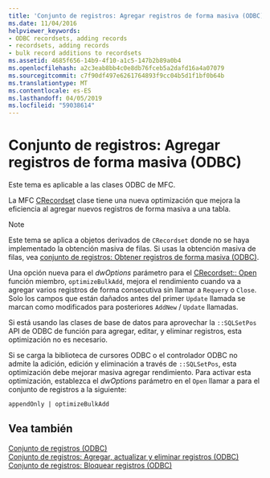 ```yaml
---
title: 'Conjunto de registros: Agregar registros de forma masiva (ODBC)'
ms.date: 11/04/2016
helpviewer_keywords:
- ODBC recordsets, adding records
- recordsets, adding records
- bulk record additions to recordsets
ms.assetid: 4685f656-14b9-4f10-a1c5-147b2b89a0b4
ms.openlocfilehash: a2c3eab8bb4c0e8db76fceb5a2dafd16a4a07079
ms.sourcegitcommit: c7f90df497e6261764893f9cc04b5d1f1bf0b64b
ms.translationtype: MT
ms.contentlocale: es-ES
ms.lasthandoff: 04/05/2019
ms.locfileid: "59038614"
---
```

# <a name="recordset-adding-records-in-bulk-odbc"></a>Conjunto de registros: Agregar registros de forma masiva (ODBC)

Este tema es aplicable a las clases ODBC de MFC.

La MFC [CRecordset](../../mfc/reference/crecordset-class.md) clase tiene una nueva optimización que mejora la eficiencia al agregar nuevos registros de forma masiva a una tabla.

> [!NOTE]
> Este tema se aplica a objetos derivados de `CRecordset` donde no se haya implementado la obtención masiva de filas. Si usas la obtención masiva de filas, vea [conjunto de registros: Obtener registros de forma masiva (ODBC)](../../data/odbc/recordset-fetching-records-in-bulk-odbc.md).

Una opción nueva para el *dwOptions* parámetro para el [CRecordset:: Open](../../mfc/reference/crecordset-class.md#open) función miembro, `optimizeBulkAdd`, mejora el rendimiento cuando va a agregar varios registros de forma consecutiva sin llamar a `Requery` o `Close`. Solo los campos que están dañados antes del primer `Update` llamada se marcan como modificados para posteriores `AddNew` / `Update` llamadas.

Si está usando las clases de base de datos para aprovechar la `::SQLSetPos` API de ODBC de función para agregar, editar, y eliminar registros, esta optimización no es necesario.

Si se carga la biblioteca de cursores ODBC o el controlador ODBC no admite la adición, edición y eliminación a través de `::SQLSetPos`, esta optimización debe mejorar masiva agregar rendimiento. Para activar esta optimización, establezca el *dwOptions* parámetro en el `Open` llamar a para el conjunto de registros a la siguiente:

```
appendOnly | optimizeBulkAdd
```

## <a name="see-also"></a>Vea también

[Conjunto de registros (ODBC)](../../data/odbc/recordset-odbc.md)<br/>
[Conjunto de registros: Agregar, actualizar y eliminar registros (ODBC)](../../data/odbc/recordset-adding-updating-and-deleting-records-odbc.md)<br/>
[Conjunto de registros: Bloquear registros (ODBC)](../../data/odbc/recordset-locking-records-odbc.md)